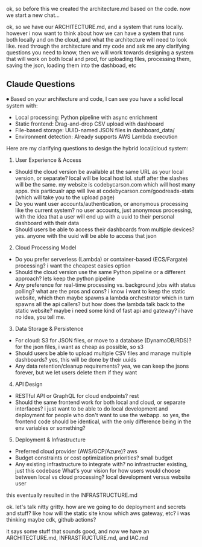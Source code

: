 ok, so before this we created the architecture.md based on the code. now we start a new chat...

ok, so we have our ARCHITECTURE.md, and a system that runs locally. however i now want to think about how we can have a system that runs both locally and on the cloud, and what the architecture will need to look like. read through the architecture and my code and ask me any clarifying questions you need to know, then we will work towards designing a system that will work on both local and prod, for uploading files, processing them, saving the json, loading them into the dashboad, etc

## Claude Questions
⏺ Based on your architecture and code, I can see you have a solid local system with:

  - Local processing: Python pipeline with async enrichment
  - Static frontend: Drag-and-drop CSV upload with dashboard
  - File-based storage: UUID-named JSON files in dashboard_data/
  - Environment detection: Already supports AWS Lambda execution

  Here are my clarifying questions to design the hybrid local/cloud system:

  1. User Experience & Access
  - Should the cloud version be available at the same URL as your local version, or separate?
local will be local host lol. stuff after the slashes will be the same. my website is codebycarson.com which will host many apps. this particualr app will live at codebycarson.com/goodreads-stats (which will take you to the upload page) 
  - Do you want user accounts/authentication, or anonymous processing like the current system?
  no user accounts, just anonymous processing, with the idea that a user will end up with a uuid to their personal dashboard with their data
  - Should users be able to access their dashboards from multiple devices?
  yes. anyone with the uuid will be able to access that json

  2. Cloud Processing Model
  - Do you prefer serverless (Lambda) or container-based (ECS/Fargate) processing?
  i want the cheapest easies option
  - Should the cloud version use the same Python pipeline or a different approach?
  lets keep the python pipeline
  - Any preference for real-time processing vs. background jobs with status polling?
what are the pros and cons? i know i want to keep the static website, which then maybe spawns a lambda orchestrator which in turn spawns all the api callers? but how does the lambda talk back to the static website? maybe i need some kind of fast api and gateway? i have no idea, you tell me.

  3. Data Storage & Persistence
  - For cloud: S3 for JSON files, or move to a database (DynamoDB/RDS)?
  for the json files, i want as cheap as possible, so s3
  - Should users be able to upload multiple CSV files and manage multiple dashboards?
  yes, this will be done by their uuids
  - Any data retention/cleanup requirements?
  yea, we can keep the jsons forever, but we let users delete them if they want

  4. API Design
  - RESTful API or GraphQL for cloud endpoints?
  rest
  - Should the same frontend work for both local and cloud, or separate interfaces?
  i just want to be able to do local development and deployment for people who don't want to use the webapp. so yes, the frontend code should be identical, with the only difference being in the env variables or something?

  5. Deployment & Infrastructure
  - Preferred cloud provider (AWS/GCP/Azure)?
  aws
  - Budget constraints or cost optimization priorities?
  small budget
  - Any existing infrastructure to integrate with?
no infrastructer existing, just this codebase
  What's your vision for how users would choose between local vs cloud processing?
  local development versus website user


this eventually resulted in the INFRASTRUCTURE.md

ok. let's talk nitty gritty. how are we going to do deployment and secrets and stuff? like how will the static site know which 
  aws gateway, etc? i was thinking maybe cdk, github actions?

it says some stuff that sounds good, and now we have an ARCHITECTURE.md, INFRASTRUCTURE.md, and IAC.md